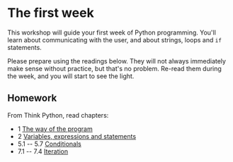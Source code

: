 # The first week

This workshop will guide your first week of Python programming. You'll learn
about communicating with the user, and about strings, loops and `if` statements.

Please prepare using the readings below. They will not always
immediately make sense without practice, but that's no problem. Re-read them
during the week, and you will start to see the light.

## Homework

From Think Python, read chapters:

* 1 [The way of the program](http://www.greenteapress.com/thinkpython/html/thinkpython002.html)
* 2 [Variables, expressions and statements](http://www.greenteapress.com/thinkpython/html/thinkpython003.html)
* 5.1 -- 5.7 [Conditionals](http://www.greenteapress.com/thinkpython/html/thinkpython006.html)
* 7.1 -- 7.4 [Iteration](http://www.greenteapress.com/thinkpython/html/thinkpython008.html)
